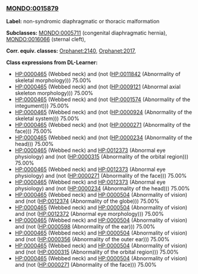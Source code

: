 
### [MONDO:0015879](http://purl.obolibrary.org/obo/MONDO_0015879)
**Label:** non-syndromic diaphragmatic or thoracic malformation

**Subclasses:** [MONDO:0005711](http://purl.obolibrary.org/obo/MONDO_0005711) (congenital diaphragmatic hernia), [MONDO:0016066](http://purl.obolibrary.org/obo/MONDO_0016066) (sternal cleft), 

**Corr. equiv. classes:** [Orphanet:2140](http://www.orpha.net/ORDO/Orphanet_2140), [Orphanet:2017](http://www.orpha.net/ORDO/Orphanet_2017), 

**Class expressions from DL-Learner:**

- [HP:0000465](http://purl.obolibrary.org/obo/HP_0000465) (Webbed neck) and (not ([HP:0011842](http://purl.obolibrary.org/obo/HP_0011842) (Abnormality of skeletal morphology))) 75.00%
- [HP:0000465](http://purl.obolibrary.org/obo/HP_0000465) (Webbed neck) and (not ([HP:0009121](http://purl.obolibrary.org/obo/HP_0009121) (Abnormal axial skeleton morphology))) 75.00%
- [HP:0000465](http://purl.obolibrary.org/obo/HP_0000465) (Webbed neck) and (not ([HP:0001574](http://purl.obolibrary.org/obo/HP_0001574) (Abnormality of the integument))) 75.00%
- [HP:0000465](http://purl.obolibrary.org/obo/HP_0000465) (Webbed neck) and (not ([HP:0000924](http://purl.obolibrary.org/obo/HP_0000924) (Abnormality of the skeletal system))) 75.00%
- [HP:0000465](http://purl.obolibrary.org/obo/HP_0000465) (Webbed neck) and (not ([HP:0000271](http://purl.obolibrary.org/obo/HP_0000271) (Abnormality of the face))) 75.00%
- [HP:0000465](http://purl.obolibrary.org/obo/HP_0000465) (Webbed neck) and (not ([HP:0000234](http://purl.obolibrary.org/obo/HP_0000234) (Abnormality of the head))) 75.00%
- [HP:0000465](http://purl.obolibrary.org/obo/HP_0000465) (Webbed neck) and [HP:0012373](http://purl.obolibrary.org/obo/HP_0012373) (Abnormal eye physiology) and (not ([HP:0000315](http://purl.obolibrary.org/obo/HP_0000315) (Abnormality of the orbital region))) 75.00%
- [HP:0000465](http://purl.obolibrary.org/obo/HP_0000465) (Webbed neck) and [HP:0012373](http://purl.obolibrary.org/obo/HP_0012373) (Abnormal eye physiology) and (not ([HP:0000271](http://purl.obolibrary.org/obo/HP_0000271) (Abnormality of the face))) 75.00%
- [HP:0000465](http://purl.obolibrary.org/obo/HP_0000465) (Webbed neck) and [HP:0012373](http://purl.obolibrary.org/obo/HP_0012373) (Abnormal eye physiology) and (not ([HP:0000234](http://purl.obolibrary.org/obo/HP_0000234) (Abnormality of the head))) 75.00%
- [HP:0000465](http://purl.obolibrary.org/obo/HP_0000465) (Webbed neck) and [HP:0000504](http://purl.obolibrary.org/obo/HP_0000504) (Abnormality of vision) and (not ([HP:0012374](http://purl.obolibrary.org/obo/HP_0012374) (Abnormality of the globe))) 75.00%
- [HP:0000465](http://purl.obolibrary.org/obo/HP_0000465) (Webbed neck) and [HP:0000504](http://purl.obolibrary.org/obo/HP_0000504) (Abnormality of vision) and (not ([HP:0012372](http://purl.obolibrary.org/obo/HP_0012372) (Abnormal eye morphology))) 75.00%
- [HP:0000465](http://purl.obolibrary.org/obo/HP_0000465) (Webbed neck) and [HP:0000504](http://purl.obolibrary.org/obo/HP_0000504) (Abnormality of vision) and (not ([HP:0000598](http://purl.obolibrary.org/obo/HP_0000598) (Abnormality of the ear))) 75.00%
- [HP:0000465](http://purl.obolibrary.org/obo/HP_0000465) (Webbed neck) and [HP:0000504](http://purl.obolibrary.org/obo/HP_0000504) (Abnormality of vision) and (not ([HP:0000356](http://purl.obolibrary.org/obo/HP_0000356) (Abnormality of the outer ear))) 75.00%
- [HP:0000465](http://purl.obolibrary.org/obo/HP_0000465) (Webbed neck) and [HP:0000504](http://purl.obolibrary.org/obo/HP_0000504) (Abnormality of vision) and (not ([HP:0000315](http://purl.obolibrary.org/obo/HP_0000315) (Abnormality of the orbital region))) 75.00%
- [HP:0000465](http://purl.obolibrary.org/obo/HP_0000465) (Webbed neck) and [HP:0000504](http://purl.obolibrary.org/obo/HP_0000504) (Abnormality of vision) and (not ([HP:0000271](http://purl.obolibrary.org/obo/HP_0000271) (Abnormality of the face))) 75.00%


